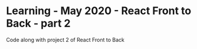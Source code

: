 # Learning - May 2020 - React Front to Back - part 2

Code along with project 2 of React Front to Back